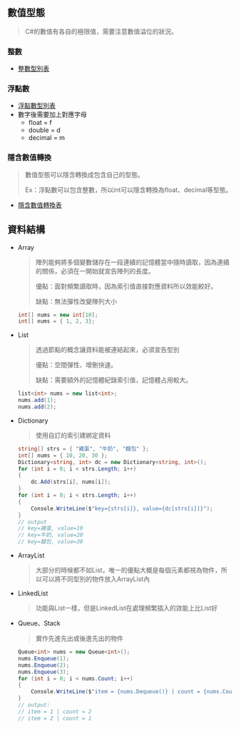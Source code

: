 ## 數值型態

> C#的數值有各自的極限值，需要注意數值溢位的狀況。

### 整數

- [整數型別表](<https://docs.microsoft.com/zh-tw/dotnet/csharp/language-reference/keywords/integral-types-table>)

### 浮點數

- [浮點數型別表](<https://docs.microsoft.com/zh-tw/dotnet/csharp/language-reference/keywords/floating-point-types-table>)
- 數字後需要加上對應字母
  - float = f
  - double = d
  - decimal = m

### 隱含數值轉換

> 數值型態可以隱含轉換成包含自己的型態。
>
> Ex：浮點數可以包含整數，所以int可以隱含轉換為float、decimal等型態。

- [隱含數值轉換表](<https://docs.microsoft.com/zh-tw/dotnet/csharp/language-reference/keywords/implicit-numeric-conversions-table>)

## 資料結構

- Array

  > 陣列能夠將多個變數儲存在一段連續的記憶體當中隨時讀取，因為連續的關係，必須在一開始就宣告陣列的長度。
  >
  > 優點：面對頻繁讀取時，因為索引值直接對應資料所以效能較好。
  >
  > 缺點：無法彈性改變陣列大小

  ```csharp
  int[] nums = new int[10];
  int[] nums = { 1, 2, 3};
  ```

  

- List

	> 透過節點的概念讓資料能被連結起來，必須宣告型別
	>
	> 優點：空間彈性、增刪快速。
	>
	> 缺點：需要額外的記憶體紀錄索引值，記憶體占用較大。

	```csharp
	list<int> nums = new list<int>;
	nums.add(1);
	nums.add(2);
	```

- Dictionary

	> 使用自訂的索引建綁定資料

	```csharp
	string[] strs = { "雞蛋", "牛奶", "麵包" };
	int[] nums = { 10, 20, 30 };
	Dictionary<string, int> dc = new Dictionary<string, int>();
	for (int i = 0; i < strs.Length; i++)
	{
	    dc.Add(strs[i], nums[i]);
	}
	for (int i = 0; i < strs.Length; i++)
	{
	    Console.WriteLine($"key={strs[i]}, value={dc[strs[i]]}");
	}
	// output
	// key=雞蛋, value=10
	// key=牛奶, value=20
	// key=麵包, value=30
	```

- ArrayList

	> 大部分的時候都不如List，唯一的優點大概是每個元素都視為物件，所以可以將不同型別的物件放入ArrayList內

- LinkedList

	> 功能與List一樣，但是LinkedList在處理頻繁插入的效能上比List好

- Queue、Stack

	> 實作先進先出或後進先出的物件

	```csharp
	Queue<int> nums = new Queue<int>();
	nums.Enqueue(1);
	nums.Enqueue(2);
	nums.Enqueue(3);
	for (int i = 0; i < nums.Count; i++)
	{
		Console.WriteLine($"item = {nums.Dequeue()} | count = {nums.Count}");
	}
	// output: 
	// item = 1 | count = 2
	// item = 2 | count = 1
	```

	